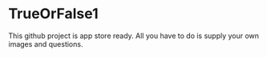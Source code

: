 # TrueOrFalse1

This github project is app store ready. All you have to do is supply your own images and questions.
